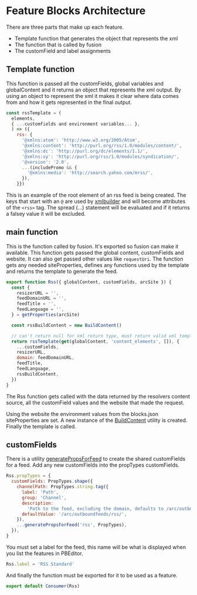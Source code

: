 # Feature Blocks Architecture

There are three parts that make up each feature.

- Template function that generates the object that represents the xml
- The function that is called by fusion
- The customField and label assignments

## Template function

This function is passed all the customFields, global variables and globalContent and it returns an object that represents the xml output. By using an object to represent the xml it makes it clear where data comes from and how it gets represented in the final output.

```javascript
const rssTemplate = (
  elements,
  { ...customfields and environment variables... },
  ) => ({
    rss: {
      '@xmlns:atom': 'http://www.w3.org/2005/Atom',
      '@xmlns:content': 'http://purl.org/rss/1.0/modules/content/',
      '@xmlns:dc': 'http://purl.org/dc/elements/1.1/',
      '@xmlns:sy': 'http://purl.org/rss/1.0/modules/syndication/',
      '@version': '2.0',
      ...(includePromo && {
        '@xmlns:media': 'http://search.yahoo.com/mrss/',
      }),
    }})
```

This is an example of the root element of an rss feed is being created. The keys that start with an `@` are used by [xmlbuilder](./dependencies.md#xmlbuilder2) and will become attributes of the `<rss>` tag. The spread (...) statement will be evaluated and if it returns a falsey value it will be excluded.

## main function

This is the function called by fusion. It's exported so fusion can make it available. This function gets passed the global content, customFields and website. It can also get passed other values like `requestUri`. The function gets any needed siteProperties, defines any functions used by the template and returns the template to generate the feed.

```javascript
export function Rss({ globalContent, customFields, arcSite }) {
  const {
    resizerURL = '',
    feedDomainURL = '',
    feedTitle = '',
    feedLanguage = '',
  } = getProperties(arcSite)

  const rssBuildContent = new BuildContent()

  // can't return null for xml return type, must return valid xml template
  return rssTemplate(get(globalContent, 'content_elements', []), {
    ...customFields,
    resizerURL,
    domain: feedDomainURL,
    feedTitle,
    feedLanguage,
    rssBuildContent,
  })
}
```

The Rss function gets called with the data returned by the resolvers content source, all the customField values and the website that made the request.

Using the website the environment values from the blocks.json siteProperties are set. A new instance of the [BuildContent](./utilities.md#feeds-content-elements) utility is created. Finally the template is called.

## customFields

There is a utility [generatePropsForFeed](./utilities.md#feeds-prop-types) to create the shared customFields for a feed. Add any new customFields into the propTypes customFields.

```javascript
Rss.propTypes = {
  customFields: PropTypes.shape({
    channelPath: PropTypes.string.tag({
      label: 'Path',
      group: 'Channel',
      description:
        'Path to the feed, excluding the domain, defaults to /arc/outboundfeeds/rss',
      defaultValue: '/arc/outboundfeeds/rss/',
    }),
    ...generatePropsForFeed('rss', PropTypes),
  }),
}
```

You must set a label for the feed, this name will be what is displayed when you list the features in PBEditor.

```javascript
Rss.label = 'RSS Standard'
```

And finally the function must be exported for it to be used as a feature.

```javascript
export default Consumer(Rss)
```
